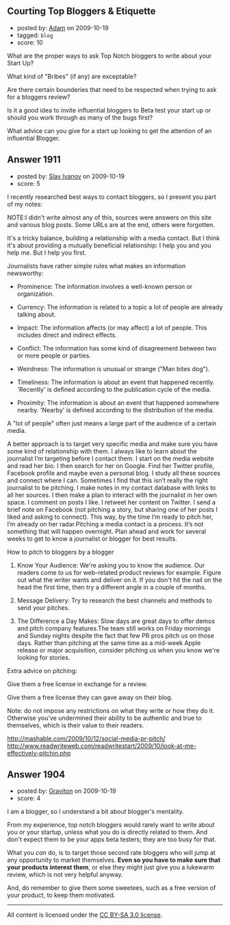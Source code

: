 ## Courting Top Bloggers & Etiquette

- posted by: [Adam](https://stackexchange.com/users/-1/623-adam) on 2009-10-19
- tagged: `blog`
- score: 10

What are the proper ways to ask Top Notch bloggers to write about your Start Up?

What kind of "Bribes" (if any) are exceptable?

Are there certain bounderies that need to be respected when trying to ask for a bloggers review?

Is it a good idea to invite influential bloggers to Beta test your start up or should you work through as many of the bugs first?

What advice can you give for a start up looking to get the attention of an influential Blogger. 


## Answer 1911

- posted by: [Slav Ivanov](https://stackexchange.com/users/-1/23-slav-ivanov) on 2009-10-19
- score: 5

<p>I recently researched best ways to contact bloggers, so I present you part of my notes:</p>

<p>NOTE:I didn't write almost any of this, sources were answers on this site and various blog posts. Some URLs are at the end, others were forgotten.</p>

<p>It's a tricky balance, building a relationship with a media contact. But I think it's about providing a mutually beneficial relationship: I help you and you help me. But I help you first.</p>

<p>Journalists have rather simple rules what makes an information newsworthy:</p>

<ul>
<li><p>Prominence: The information involves a well-known person or organization.</p></li>
<li><p>Currency: The information is related to a topic a lot of people are already talking about.</p></li>
<li><p>Impact: The information affects (or may affect) a lot of people. This includes direct and indirect effects.</p></li>
<li><p>Conflict: The information has some kind of disagreement between two or more people or parties.</p></li>
<li><p>Weirdness: The information is unusual or strange ("Man bites dog").</p></li>
<li><p>Timeliness: The information is about an event that happened recently. 'Recently' is defined according to the publication cycle of the media.</p></li>
<li><p>Proximity: The information is about an event that happened somewhere nearby. 'Nearby' is defined according to the distribution of the media.</p></li>
</ul>

<p>A "lot of people" often just means a large part of the audience of a certain media.</p>

<p>A better approach is to target very specific media and make sure you have some kind of relationship with them.
I always like to learn about the journalist I’m targeting before I contact them. I start on the media website and read her bio. I then search for her on Google. Find her Twitter profile, Facebook profile and maybe even a personal blog. I study all these sources and connect where I can. Sometimes I find that this isn’t really the right journalist to be pitching. I make notes in my contact database with links to all her sources. I then make a plan to interact with the journalist in her own space. I comment on posts I like. I retweet her content on Twitter. I send a brief note on Facebook (not pitching a story, but sharing one of her posts I liked and asking to connect). This way, by the time I’m ready to pitch her, I’m already on her radar.Pitching a media contact is a process. It’s not something that will happen overnight. Plan ahead and work for several weeks to get to know a journalist or blogger for best results.</p>

<p>How to pitch to bloggers by a blogger</p>

<ol>
<li><p>Know Your Audience: We're asking you to know the audience. Our readers come to us for web-related product reviews for example. Figure out what the writer wants and deliver on it. If you don't hit the nail on the head the first time, then try a different angle in a couple of months.</p></li>
<li><p>Message Delivery: Try to research the best channels and methods to send your pitches.</p></li>
<li><p>The Difference a Day Makes: Slow days are great days to offer demos and pitch company features.The team still works on Friday mornings and Sunday nights despite the fact that few PR pros pitch us on those days. Rather than pitching at the same time as a mid-week Apple release or major acquisition, consider pitching us when you know we're looking for stories.</p></li>
</ol>

<p>Extra advice on pitching:</p>

<p>Give them a free license in exchange for a review.</p>

<p>Give them a free license they can gave away on their blog.</p>

<p>Note: do not impose any restrictions on what they write or how they do it. Otherwise you've undermined their ability to be authentic and true to themselves, which is their value to their readers.</p>

<p><a href="http://mashable.com/2009/10/12/social-media-pr-pitch/">http://mashable.com/2009/10/12/social-media-pr-pitch/</a>
<a href="http://www.readwriteweb.com/readwritestart/2009/10/look-at-me-effectively-pitchin.php">http://www.readwriteweb.com/readwritestart/2009/10/look-at-me-effectively-pitchin.php</a></p>



## Answer 1904

- posted by: [Graviton](https://stackexchange.com/users/-1/85-graviton) on 2009-10-19
- score: 4

I am a blogger, so I understand a bit about blogger's mentality.

From my experience, top notch bloggers would rarely want to write about you or your startup, unless what you do is directly related to them. And don't expect them to be your apps beta testers; they are too busy for that.

What you *can* do, is to target those second rate bloggers who will jump at any opportunity to market themselves. **Even so you have to make sure that your products interest them**, or else they might just give you a lukewarm review, which is not very helpful anyway.

And, do remember to give them some sweetees, such as a free version of your product, to keep them motivated. 


 
  [1]: http://itscommonsensestupid.blogspot.com/



---

All content is licensed under the [CC BY-SA 3.0 license](https://creativecommons.org/licenses/by-sa/3.0/).
